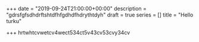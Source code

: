 +++
date = "2019-09-24T21:00:00+00:00"
description = "gdrsfgfsdhdrftshtdfhfgdhdfhdrythtdyh"
draft = true
series = []
title = "Hello turku"

+++
hrtwhtcvwetcv4wect534ct5v43cv53cvy34cv